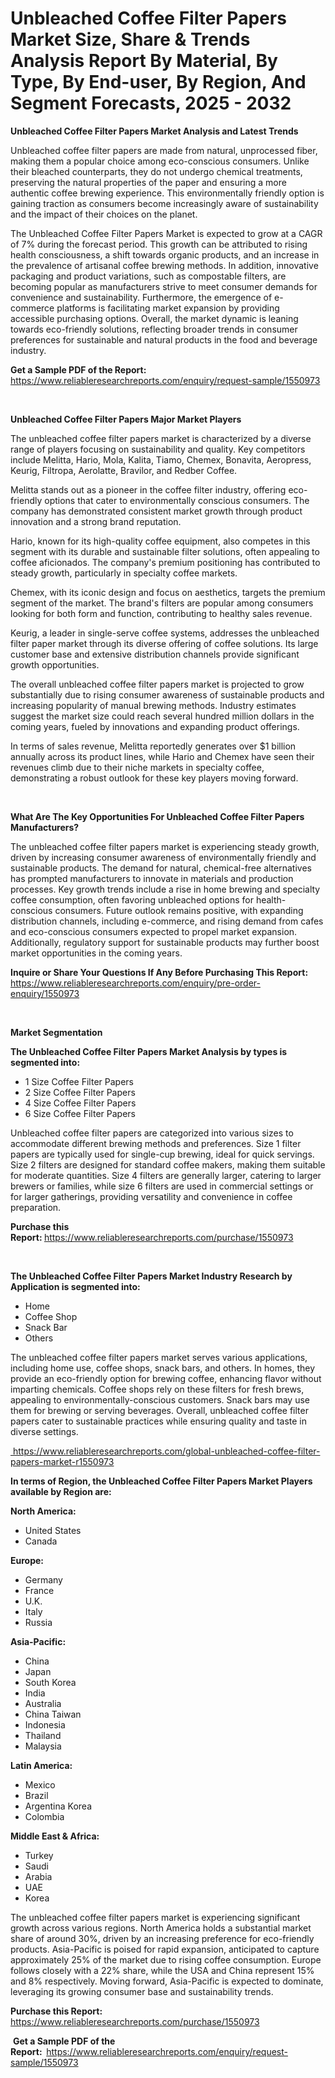 <p><h1>Unbleached Coffee Filter Papers Market Size, Share & Trends Analysis Report By Material, By Type, By End-user, By Region, And Segment Forecasts, 2025 - 2032</h1></p><p><strong>Unbleached Coffee Filter Papers Market Analysis and Latest Trends</strong></p>
<p><p>Unbleached coffee filter papers are made from natural, unprocessed fiber, making them a popular choice among eco-conscious consumers. Unlike their bleached counterparts, they do not undergo chemical treatments, preserving the natural properties of the paper and ensuring a more authentic coffee brewing experience. This environmentally friendly option is gaining traction as consumers become increasingly aware of sustainability and the impact of their choices on the planet.</p><p>The Unbleached Coffee Filter Papers Market is expected to grow at a CAGR of 7% during the forecast period. This growth can be attributed to rising health consciousness, a shift towards organic products, and an increase in the prevalence of artisanal coffee brewing methods. In addition, innovative packaging and product variations, such as compostable filters, are becoming popular as manufacturers strive to meet consumer demands for convenience and sustainability. Furthermore, the emergence of e-commerce platforms is facilitating market expansion by providing accessible purchasing options. Overall, the market dynamic is leaning towards eco-friendly solutions, reflecting broader trends in consumer preferences for sustainable and natural products in the food and beverage industry.</p></p>
<p><strong>Get a Sample PDF of the Report:&nbsp;</strong> <a href="https://www.reliableresearchreports.com/enquiry/request-sample/1550973?utm_campaign=2202&utm_medium=2&utm_source=Github&utm_content=ia&utm_term=15042025&utm_id=unbleached-coffee-filter-papers">https://www.reliableresearchreports.com/enquiry/request-sample/1550973</a></p>
<p>&nbsp;</p>
<p><strong>Unbleached Coffee Filter Papers Major Market Players</strong></p>
<p><p>The unbleached coffee filter papers market is characterized by a diverse range of players focusing on sustainability and quality. Key competitors include Melitta, Hario, Mola, Kalita, Tiamo, Chemex, Bonavita, Aeropress, Keurig, Filtropa, Aerolatte, Bravilor, and Redber Coffee. </p><p>Melitta stands out as a pioneer in the coffee filter industry, offering eco-friendly options that cater to environmentally conscious consumers. The company has demonstrated consistent market growth through product innovation and a strong brand reputation.</p><p>Hario, known for its high-quality coffee equipment, also competes in this segment with its durable and sustainable filter solutions, often appealing to coffee aficionados. The company's premium positioning has contributed to steady growth, particularly in specialty coffee markets.</p><p>Chemex, with its iconic design and focus on aesthetics, targets the premium segment of the market. The brand's filters are popular among consumers looking for both form and function, contributing to healthy sales revenue.</p><p>Keurig, a leader in single-serve coffee systems, addresses the unbleached filter paper market through its diverse offering of coffee solutions. Its large customer base and extensive distribution channels provide significant growth opportunities.</p><p>The overall unbleached coffee filter papers market is projected to grow substantially due to rising consumer awareness of sustainable products and increasing popularity of manual brewing methods. Industry estimates suggest the market size could reach several hundred million dollars in the coming years, fueled by innovations and expanding product offerings.</p><p>In terms of sales revenue, Melitta reportedly generates over $1 billion annually across its product lines, while Hario and Chemex have seen their revenues climb due to their niche markets in specialty coffee, demonstrating a robust outlook for these key players moving forward.</p></p>
<p>&nbsp;</p>
<p><strong>What Are The Key Opportunities For Unbleached Coffee Filter Papers Manufacturers?</strong></p>
<p><p>The unbleached coffee filter papers market is experiencing steady growth, driven by increasing consumer awareness of environmentally friendly and sustainable products. The demand for natural, chemical-free alternatives has prompted manufacturers to innovate in materials and production processes. Key growth trends include a rise in home brewing and specialty coffee consumption, often favoring unbleached options for health-conscious consumers. Future outlook remains positive, with expanding distribution channels, including e-commerce, and rising demand from cafes and eco-conscious consumers expected to propel market expansion. Additionally, regulatory support for sustainable products may further boost market opportunities in the coming years.</p></p>
<p><strong>Inquire or Share Your Questions If Any Before Purchasing This Report:</strong> <a href="https://www.reliableresearchreports.com/enquiry/pre-order-enquiry/1550973?utm_campaign=2202&utm_medium=2&utm_source=Github&utm_content=ia&utm_term=15042025&utm_id=unbleached-coffee-filter-papers">https://www.reliableresearchreports.com/enquiry/pre-order-enquiry/1550973</a></p>
<p>&nbsp;</p>
<p><strong>Market Segmentation</strong></p>
<p><strong>The Unbleached Coffee Filter Papers Market Analysis by types is segmented into:</strong></p>
<p><ul><li>1 Size Coffee Filter Papers</li><li>2 Size Coffee Filter Papers</li><li>4 Size Coffee Filter Papers</li><li>6 Size Coffee Filter Papers</li></ul></p>
<p><p>Unbleached coffee filter papers are categorized into various sizes to accommodate different brewing methods and preferences. Size 1 filter papers are typically used for single-cup brewing, ideal for quick servings. Size 2 filters are designed for standard coffee makers, making them suitable for moderate quantities. Size 4 filters are generally larger, catering to larger brewers or families, while size 6 filters are used in commercial settings or for larger gatherings, providing versatility and convenience in coffee preparation.</p></p>
<p><strong>Purchase this Report:&nbsp;</strong><a href="https://www.reliableresearchreports.com/purchase/1550973?utm_campaign=2202&utm_medium=2&utm_source=Github&utm_content=ia&utm_term=15042025&utm_id=unbleached-coffee-filter-papers">https://www.reliableresearchreports.com/purchase/1550973</a></p>
<p>&nbsp;</p>
<p><strong>The Unbleached Coffee Filter Papers Market Industry Research by Application is segmented into:</strong></p>
<p><ul><li>Home</li><li>Coffee Shop</li><li>Snack Bar</li><li>Others</li></ul></p>
<p><p>The unbleached coffee filter papers market serves various applications, including home use, coffee shops, snack bars, and others. In homes, they provide an eco-friendly option for brewing coffee, enhancing flavor without imparting chemicals. Coffee shops rely on these filters for fresh brews, appealing to environmentally-conscious customers. Snack bars may use them for brewing or serving beverages. Overall, unbleached coffee filter papers cater to sustainable practices while ensuring quality and taste in diverse settings.</p></p>
<p><a href="https://www.reliableresearchreports.com/global-unbleached-coffee-filter-papers-market-r1550973?utm_campaign=2202&utm_medium=2&utm_source=Github&utm_content=ia&utm_term=15042025&utm_id=unbleached-coffee-filter-papers">&nbsp;https://www.reliableresearchreports.com/global-unbleached-coffee-filter-papers-market-r1550973</a></p>
<p><strong>In terms of Region, the Unbleached Coffee Filter Papers Market Players available by Region are:</strong></p>
<p>
    <p> <strong> North America: </strong>
        <ul>
            <li>United States</li>
            <li>Canada</li>
        </ul>
        </p> 
    <p> <strong> Europe: </strong>
        <ul>
            <li>Germany</li>
            <li>France</li>
            <li>U.K.</li>
            <li>Italy</li>
            <li>Russia</li>
        </ul>
        </p> 
    <p> <strong> Asia-Pacific: </strong>
        <ul>
            <li>China</li>
            <li>Japan</li>
            <li>South Korea</li>
            <li>India</li>
            <li>Australia</li>
            <li>China Taiwan</li>
            <li>Indonesia</li>
            <li>Thailand</li>
            <li>Malaysia</li>
        </ul>
        </p> 
    <p> <strong> Latin America: </strong>
        <ul>
            <li>Mexico</li>
            <li>Brazil</li>
            <li>Argentina Korea</li>
            <li>Colombia</li>
        </ul>
        </p> 
    <p> <strong> Middle East & Africa: </strong>
        <ul>
            <li>Turkey</li>
            <li>Saudi</li>
            <li>Arabia</li>
            <li>UAE</li>
            <li>Korea</li>
        </ul>
    </p>
    </p>
<p><p>The unbleached coffee filter papers market is experiencing significant growth across various regions. North America holds a substantial market share of around 30%, driven by an increasing preference for eco-friendly products. Asia-Pacific is poised for rapid expansion, anticipated to capture approximately 25% of the market due to rising coffee consumption. Europe follows closely with a 22% share, while the USA and China represent 15% and 8% respectively. Moving forward, Asia-Pacific is expected to dominate, leveraging its growing consumer base and sustainability trends.</p></p>
<p><strong>Purchase this Report: </strong><a href="https://www.reliableresearchreports.com/purchase/1550973?utm_campaign=2202&utm_medium=2&utm_source=Github&utm_content=ia&utm_term=15042025&utm_id=unbleached-coffee-filter-papers">https://www.reliableresearchreports.com/purchase/1550973</a></p>
<p>&nbsp;<strong>Get a Sample PDF of the Report:&nbsp;&nbsp;</strong><a href="https://www.reliableresearchreports.com/enquiry/request-sample/1550973?utm_campaign=2202&utm_medium=2&utm_source=Github&utm_content=ia&utm_term=15042025&utm_id=unbleached-coffee-filter-papers">https://www.reliableresearchreports.com/enquiry/request-sample/1550973</a></p>
<p><strong></strong></p>
<p><p></p><p></p><p></p></p>